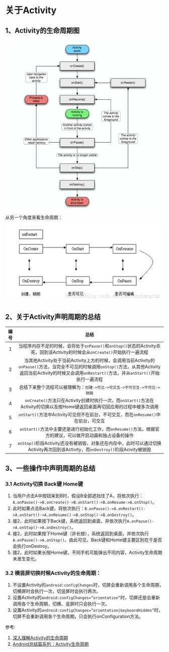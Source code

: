 # 关于Activity

## 1、Activity的生命周期图

![Activity的生命周期](res/activity_life.png)

从另一个角度来看生命周期：

![从另一个角度来看生命周期](res/activity_life2.png)

## 2、关于Activity声明周期的总结

|编号|总结|
|:-:|:-:|
|1|当程序内存不足的时候，会将处于`onPause()`和`onStop()`状态的Activity杀死，回到该Activity的时候会从`onCreate()`开始执行一遍流程|
|2|当其他Activity处于当前Activity上方的时候，会调用当前Activity的`onPause()`方法，当完全不可见的时候调用`onStop()`方法，从其他Activity返回当前Activity的时候又会调用`onRestart()`方法，并从`onStart()`开始执行一遍流程|
|3|总结下来整个流程可以被理解为：`创建->可见->可交互->不可交互->不可见->销毁`|
|4|`onCreate()`方法只在Activity创建时执行一次，而`onStart()`方法在Activity的切换以及按Home键返回桌面再切回应用的过程中被多次调用|
|5|`onStart()`方法中Activity可见但不在前台，不可交互，而在`onResume()`中在前台，可交互|
|6|`onStart()`方法中主要还是进行初始化工作，而`onResume()`方法，根据官方的建议，可以做开启动画和独占设备的操作|
|7|`onStop()`阶段Activity还没有被销毁，对象还在内存中，此时可以通过切换Activity再次回到该Activity，而`onDestroy()`阶段Acivity被销毁|

## 3、一些操作中声明周期的总结

### 3.1 Activity切换 Back键 Home键

1. 当用户点击A中按钮来到B时，假设B全部遮挡住了A，将依次执行：`A.onPause()->B.onCreate()->B.onStart()->B.onResume->A.onStop()`。
2. 此时如果点击Back键，将依次执行：`B.onPause()->A.onRestart()->A.onStart()->A.onResume()->B.onStop()->B.onDestroy()`。
3. 接2，此时如果按下Back键，系统返回到桌面，并依次执行`A.onPause()->A.onStop()->A.onDestroy()`。
4. 接2，此时如果按下Home键（非长按），系统返回到桌面，并依次执行`A.onPause()->A.onStop()`。由此可见，Back键和Home键主要区别在于是否会执行onDestroy。
5. 接2，此时如果长按Home键，不同手机可能弹出不同内容，Activity生命周期未发生变化。

### 3.2 横竖屏切换时候Activity的生命周期：

1. 不设置Activity的`android:configChanges`时，切屏会重新调用各个生命周期，切横屏时会执行一次，切竖屏时会执行两次。
2. 设置Activity的`android:configChanges=“orientation”`时，切屏还是会重新调用各个生命周期，切横、竖屏时只会执行一次。
3. 设置Activity的`android:configChanges=“orientation|keyboardHidden”`时，切屏不会重新调用各个生命周期，只会执行onConfiguration方法。

参考:

1. [深入理解Activity的生命周期](http://www.jianshu.com/p/fb44584daee3)
2. [Android总结篇系列：Activity生命周期](https://www.cnblogs.com/lwbqqyumidi/p/3769113.html)
